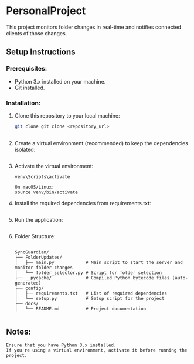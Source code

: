 # PersonalProject

This project monitors folder changes in real-time and notifies connected clients of those changes.

## Setup Instructions

### Prerequisites:
- Python 3.x installed on your machine.
- Git installed.

### Installation:
1. Clone this repository to your local machine:
   ```bash
   git clone git clone <repository_url>
 
   

2. Create a virtual environment (recommended) to keep the dependencies isolated:
    ```python3 -m venv venv

3. Activate the virtual environment:
    ```On Windows:
    venv\Scripts\activate

    On macOS/Linux:
    source venv/bin/activate

4. Install the required dependencies from requirements.txt:
    ```pip install -r config/requirements.txt

5. Run the application:
    ```python FolderUpdates/main.py

6. Folder Structure:
    ```This is the structure of the project:

    SyncGuardian/
    ├── FolderUpdates/
    │   ├── main.py            # Main script to start the server and monitor folder changes
    │   └── folder_selector.py # Script for folder selection
    ├── __pycache/             # Compiled Python bytecode files (auto-generated)
    ├── config/
    │   ├── requirements.txt   # List of required dependencies
    │   └── setup.py           # Setup script for the project
    ├── docs/
    │   └── README.md          # Project documentation
    

## Notes:

    Ensure that you have Python 3.x installed.
    If you're using a virtual environment, activate it before running the project.